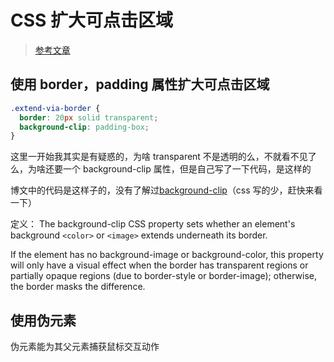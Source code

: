 # CSS 扩大可点击区域

> [参考文章](https://www.atjiang.com/css-extending-clickable-area/)

## 使用 border，padding 属性扩大可点击区域

```css
.extend-via-border {
  border: 20px solid transparent;
  background-clip: padding-box;
}
```

这里一开始我其实是有疑惑的，为啥 transparent 不是透明的么，不就看不见了么，为啥还要一个 background-clip 属性，但是自己写了一下代码，是这样的

博文中的代码是这样子的，没有了解过[background-clip](https://developer.mozilla.org/en-US/docs/Web/CSS/background-clip)（css 写的少，赶快来看一下）

定义：
The background-clip CSS property sets whether an element's background `<color>` or `<image>` extends underneath its border.

If the element has no background-image or background-color, this property will only have a visual effect when the border has transparent regions or partially opaque regions (due to border-style or border-image); otherwise, the border masks the difference.

## 使用伪元素

伪元素能为其父元素捕获鼠标交互动作
